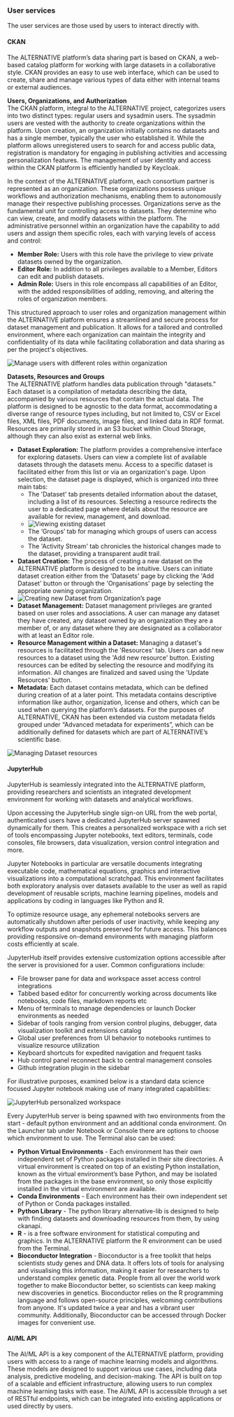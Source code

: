 ### User services
The user services are those used by users to interact directly with.

#### CKAN
The ALTERNATIVE platform’s data sharing part is based on CKAN, a web-based catalog platform for working with large datasets in a collaborative style. CKAN provides an easy to use web interface, which can be used to create, share and manage various types of data either with internal teams or external audiences. 

**Users, Organizations, and Authorization**  
The CKAN platform, integral to the ALTERNATIVE project, categorizes users into two distinct types: regular users and sysadmin users. The sysadmin users are vested with the authority to create organizations within the platform. Upon creation, an organization initially contains no datasets and has a single member, typically the user who established it. While the platform allows unregistered users to search for and access public data, registration is mandatory for engaging in publishing activities and accessing personalization features. The management of user identity and access within the CKAN platform is efficiently handled by Keycloak.

In the context of the ALTERNATIVE platform, each consortium partner is represented as an organization. These organizations possess unique workflows and authorization mechanisms, enabling them to autonomously manage their respective publishing processes. Organizations serve as the fundamental unit for controlling access to datasets. They determine who can view, create, and modify datasets within the platform. The administrative personnel within an organization have the capability to add users and assign them specific roles, each with varying levels of access and control:

- **Member Role:** Users with this role have the privilege to view private datasets owned by the organization.
- **Editor Role:** In addition to all privileges available to a Member, Editors can edit and publish datasets.
- **Admin Role:** Users in this role encompass all capabilities of an Editor, with the added responsibilities of adding, removing, and altering the roles of organization members.

This structured approach to user roles and organization management within the ALTERNATIVE platform ensures a streamlined and secure process for dataset management and publication. It allows for a tailored and controlled environment, where each organization can maintain the integrity and confidentiality of its data while facilitating collaboration and data sharing as per the project's objectives.

![Manage users with different roles within organization](./images/manage-users.png)

**Datasets, Resources and Groups**  
The ALTERNATIVE platform handles data publication through "datasets." Each dataset is a compilation of metadata describing the data, accompanied by various resources that contain the actual data. The platform is designed to be agnostic to the data format, accommodating a diverse range of resource types including, but not limited to, CSV or Excel files, XML files, PDF documents, image files, and linked data in RDF format. Resources are primarily stored in an S3 bucket within Cloud Storage, although they can also exist as external web links.

- **Dataset Exploration:** The platform provides a comprehensive interface for exploring datasets. Users can view a complete list of available datasets through the datasets menu. Access to a specific dataset is facilitated either from this list or via an organization's page. Upon selection, the dataset page is displayed, which is organized into three main tabs:
    - The 'Dataset' tab presents detailed information about the dataset, including a list of its resources. Selecting a resource redirects the user to a dedicated page where details about the resource are available for review, management, and download.
    - ![Viewing existing dataset](./images/view-existing-dataset.png)
    - The ‘Groups’ tab for managing which groups of users can access the dataset.
    - The 'Activity Stream' tab chronicles the historical changes made to the dataset, providing a transparent audit trail.
- **Dataset Creation:** The process of creating a new dataset on the ALTERNATIVE platform is designed to be intuitive. Users can initiate dataset creation either from the 'Datasets' page by clicking the 'Add Dataset' button or through the 'Organisations' page by selecting the appropriate owning organization.
- ![Creating new Dataset from Organization’s page](./images/creating-new-dataset.png)
- **Dataset Management:** Dataset management privileges are granted based on user roles and associations. A user can manage any dataset they have created, any dataset owned by an organization they are a member of, or any dataset where they are designated as a collaborator with at least an Editor role.
- **Resource Management within a Dataset:** Managing a dataset's resources is facilitated through the 'Resources' tab. Users can add new resources to a dataset using the 'Add new resource' button. Existing resources can be edited by selecting the resource and modifying its information. All changes are finalized and saved using the 'Update Resources' button.
- **Metadata:** Each dataset contains metadata, which can be defined during creation of at a later point. This metadata contains descriptive information like author, organization, license and others, which can be used when querying the platform’s datasets. For the purposes of ALTERNATIVE, CKAN has been extended via custom metadata fields grouped under “Advanced metadata for experiments”, which can be additionally defined for datasets which are part of ALTERNATIVE’s scientific base.
  
![Managing Dataset resources](./images/managing-dataset-resources.png)

#### JupyterHub
JupyterHub is seamlessly integrated into the ALTERNATIVE platform, providing researchers and scientists an integrated development environment for working with datasets and analytical workflows.

Upon accessing the JupyterHub single sign-on URL from the web portal, authenticated users have a dedicated JupyterHub server spawned dynamically for them. This creates a personalized workspace with a rich set of tools encompassing Jupyter notebooks, text editors, terminals, code consoles, file browsers, data visualization, version control integration and more.

Jupyter Notebooks in particular are versatile documents integrating executable code, mathematical equations, graphics and interactive visualizations into a computational scratchpad. This environment facilitates both exploratory analysis over datasets available to the user as well as rapid development of reusable scripts, machine learning pipelines, models and applications by coding in languages like Python and R.

To optimize resource usage, any ephemeral notebooks servers are automatically shutdown after periods of user inactivity, while keeping any workflow outputs and snapshots preserved for future access. This balances providing responsive on-demand environments with managing platform costs efficiently at scale.

JupyterHub itself provides extensive customization options accessible after the server is provisioned for a user. Common configurations include:
- File browser pane for data and workspace asset access control integrations
- Tabbed based editor for concurrently working across documents like notebooks, code files, markdown reports etc
- Menu of terminals to manage dependencies or launch Docker environments as needed
- Sidebar of tools ranging from version control plugins, debugger, data visualization toolkit and extensions catalog
- Global user preferences from UI behavior to notebooks runtimes to visualize resource utilization
- Keyboard shortcuts for expedited navigation and frequent tasks
- Hub control panel reconnect back to central management consoles
- Github integration plugin in the sidebar

For illustrative purposes, examined below is a standard data science focused Jupyter notebook making use of many integrated capabilities:

![JupyterHub personalized workspace](./images/jupyterhub-personalized-workspace.png)

Every JupyterHub server is being spawned with two environments from the start - default python environment and an additional conda environment. On the Launcher tab under Notebook or Console there are options to choose which environment to use. The Terminal also can be used:

- **Python Virtual Environments** - Each environment has their own independent set of Python packages installed in their site directories. A virtual environment is created on top of an existing Python installation, known as the virtual environment’s base Python, and may be isolated from the packages in the base environment, so only those explicitly installed in the virtual environment are available.
- **Conda Environments** - Each environment has their own independent set of Python or Conda packages installed.
- **Python Library** - The python library alternative-lib is designed to help with finding datasets and downloading resources from them, by using ckanapi.
- **R** - is a free software environment for statistical computing and graphics. In the ALTERNATIVE platform the R environment can be used from the Terminal.
- **Bioconductor Integration** - Bioconductor is a free toolkit that helps scientists study genes and DNA data. It offers lots of tools for analysing and visualising this information, making it easier for researchers to understand complex genetic data. People from all over the world work together to make Bioconductor better, so scientists can keep making new discoveries in genetics. Bioconductor relies on the R programming language and follows open-source principles, welcoming contributions from anyone. It's updated twice a year and has a vibrant user community. Additionally, Bioconductor can be accessed through Docker images for convenient use.

#### AI/ML API

The AI/ML API is a key component of the ALTERNATIVE platform, providing users with access to a range of machine learning models and algorithms. These models are designed to support various use cases, including data analysis, predictive modeling, and decision-making. The API is built on top of a scalable and efficient infrastructure, allowing users to run complex machine learning tasks with ease. The AI/ML API is accessible through a set of RESTful endpoints, which can be integrated into existing applications or used directly by users.
